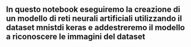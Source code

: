 ## In questo notebook eseguiremo la creazione di un modello di reti neurali artificiali utilizzando il dataset mnistdi keras e addestreremo il modello a riconoscere le immagini del dataset 